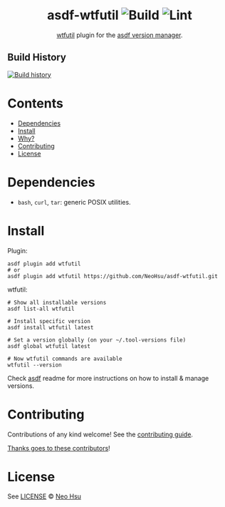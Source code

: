 <div align="center">

# asdf-wtfutil ![Build](https://github.com/NeoHsu/asdf-wtfutil/workflows/Build/badge.svg) ![Lint](https://github.com/NeoHsu/asdf-wtfutil/workflows/Lint/badge.svg)

[wtfutil](https://wtfutil.com/) plugin for the [asdf version manager](https://asdf-vm.com).

</div>

## Build History

[![Build history](https://buildstats.info/github/chart/NeoHsu/asdf-wtfutil?branch=master)](https://github.com/NeoHsu/asdf-wtfutil/actions)

# Contents

- [Dependencies](#dependencies)
- [Install](#install)
- [Why?](#why)
- [Contributing](#contributing)
- [License](#license)

# Dependencies

- `bash`, `curl`, `tar`: generic POSIX utilities.

# Install

Plugin:

```shell
asdf plugin add wtfutil
# or
asdf plugin add wtfutil https://github.com/NeoHsu/asdf-wtfutil.git
```

wtfutil:

```shell
# Show all installable versions
asdf list-all wtfutil

# Install specific version
asdf install wtfutil latest

# Set a version globally (on your ~/.tool-versions file)
asdf global wtfutil latest

# Now wtfutil commands are available
wtfutil --version
```

Check [asdf](https://github.com/asdf-vm/asdf) readme for more instructions on how to
install & manage versions.

# Contributing

Contributions of any kind welcome! See the [contributing guide](contributing.md).

[Thanks goes to these contributors](https://github.com/NeoHsu/asdf-wtfutil/graphs/contributors)!

# License

See [LICENSE](LICENSE) © [Neo Hsu](https://github.com/NeoHsu/)

